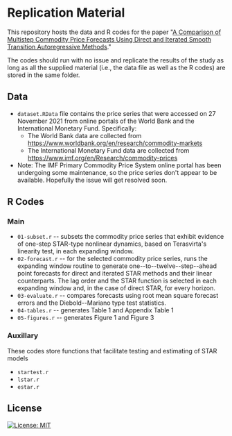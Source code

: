 # Replication Material

This repository hosts the data and R codes for the paper "[A Comparison of Multistep Commodity Price Forecasts Using Direct and Iterated Smooth Transition Autoregressive Methods](https://onlinelibrary.wiley.com/doi/full/10.1111/agec.12707)." 

The codes should run with no issue and replicate the results of the study as long as all the supplied material (i.e., the data file as well as the R codes) are stored in the same folder.

## Data

- `dataset.RData` file contains the price series that were accessed on 27 November 2021 from online portals of the World Bank and the International Monetary Fund. Specifically: 
  * The World Bank data are collected from https://www.worldbank.org/en/research/commodity-markets
  * The International Monetary Fund data are collected from https://www.imf.org/en/Research/commodity-prices
- Note: The IMF Primary Commodity Price System online portal has been undergoing some maintenance, so the price series don't appear to be available. Hopefully the issue will get resolved soon.


## R Codes

### Main

- `01-subset.r` -- subsets the commodity price series that exhibit evidence of one-step STAR-type nonlinear dynamics, based on Terasvirta's linearity test, in each expanding window.
- `02-forecast.r` -- for the selected commodity price series, runs the expanding window routine to generate one--to--twelve--step--ahead point forecasts for direct and iterated STAR methods and their linear counterparts. The lag order and the STAR function is selected in each expanding window and, in the case of direct STAR, for every horizon.
- `03-evaluate.r` -- compares forecasts using root mean square forecast errors and the Diebold--Mariano type test statistics.
- `04-tables.r` -- generates Table 1 and Appendix Table 1
- `05-figures.r` -- generates Figure 1 and Figure 3

### Auxillary

These codes store functions that facilitate testing and estimating of STAR models

- `startest.r`
- `lstar.r`
- `estar.r`


## License

[![License: MIT](https://img.shields.io/badge/License-MIT-yellow.svg)](https://opensource.org/licenses/MIT)